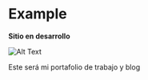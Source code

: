# Example

**Sitio en desarrollo**

![Alt Text](https://media.tenor.com/2-82oUmUUOYAAAAC/digimon-izzy.gif)

Este será mi portafolio de trabajo y blog
